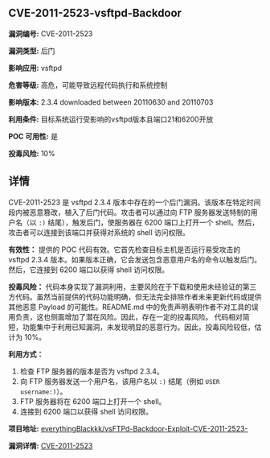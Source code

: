 ## CVE-2011-2523-vsftpd-Backdoor

**漏洞编号:** CVE-2011-2523

**漏洞类型:** 后门

**影响应用:** vsftpd

**危害等级:** 高危，可能导致远程代码执行和系统控制

**影响版本:** 2.3.4 downloaded between 20110630 and 20110703

**利用条件:** 目标系统运行受影响的vsftpd版本且端口21和6200开放

**POC 可用性:** 是

**投毒风险:** 10%

## 详情

CVE-2011-2523 是 vsftpd 2.3.4 版本中存在的一个后门漏洞。该版本在特定时间段内被恶意篡改，植入了后门代码。攻击者可以通过向 FTP 服务器发送特制的用户名（以 `:)` 结尾），触发后门，使服务器在 6200 端口上打开一个 shell。然后，攻击者可以连接到该端口并获得对系统的 shell 访问权限。

**有效性：**
提供的 POC 代码有效。它首先检查目标主机是否运行易受攻击的 vsftpd 2.3.4 版本。如果版本正确，它会发送包含恶意用户名的命令以触发后门。然后，它连接到 6200 端口以获得 shell 访问权限。

**投毒风险：**
代码本身实现了漏洞利用，主要风险在于下载和使用未经验证的第三方代码。虽然当前提供的代码功能明确，但无法完全排除作者未来更新代码或提供其他恶意 Payload 的可能性。README.md 中的免责声明表明作者不对工具的误用负责，这也侧面增加了潜在风险。因此，存在一定的投毒风险。 代码相对简短，功能集中于利用已知漏洞，未发现明显的恶意行为。因此，投毒风险较低，估计为 10%。

**利用方式：**
1.  检查 FTP 服务器的版本是否为 vsftpd 2.3.4。
2.  向 FTP 服务器发送一个用户名，该用户名以 `:)` 结尾（例如 `USER username:)`）。
3.  FTP 服务器将在 6200 端口上打开一个 shell。
4.  连接到 6200 端口以获得 shell 访问权限。

**项目地址:** [everythingBlackkk/vsFTPd-Backdoor-Exploit-CVE-2011-2523-](https://github.com/everythingBlackkk/vsFTPd-Backdoor-Exploit-CVE-2011-2523-)

**漏洞详情:** [CVE-2011-2523](https://nvd.nist.gov/vuln/detail/CVE-2011-2523)